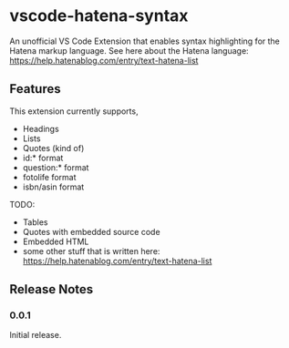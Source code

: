 # vscode-hatena-syntax

An unofficial VS Code Extension that enables syntax highlighting for the Hatena markup language.
See here about the Hatena language: https://help.hatenablog.com/entry/text-hatena-list

## Features

This extension currently supports,
- Headings
- Lists
- Quotes (kind of)
- id:* format
- question:* format
- fotolife format
- isbn/asin format

TODO:
- Tables
- Quotes with embedded source code
- Embedded HTML
- some other stuff that is written here: https://help.hatenablog.com/entry/text-hatena-list

## Release Notes

### 0.0.1

Initial release.
